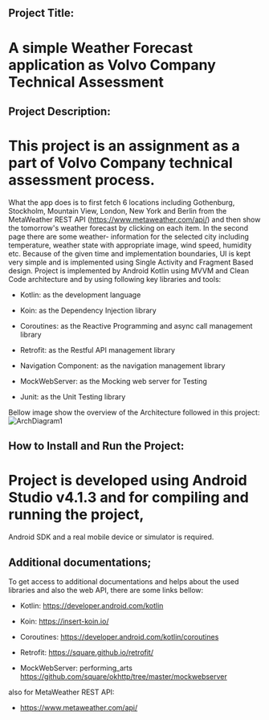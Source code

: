 ## Project Title:
# A simple Weather Forecast application as Volvo Company Technical Assessment

## Project Description:
# This project is an assignment as a part of Volvo Company technical assessment process.
What the app does is to first fetch 6 locations including Gothenburg, Stockholm, Mountain View, London,
New York and Berlin from the MetaWeather REST API (https://www.metaweather.com/api/) and then show
 the tomorrow's weather forecast by clicking on each item. In the second page there are some weather-
 information for the selected city including temperature, weather state with appropriate image,
 wind speed, humidity  etc. Because of the given time and implementation boundaries, UI is kept
 very simple and is implemented using Single Activity and Fragment Based design.
Project is implemented by Android Kotlin using MVVM and Clean Code architecture and by using
following key libraries and tools:

- Kotlin: as the development language

- Koin: as the Dependency Injection library

- Coroutines: as the Reactive Programming and async call management library

- Retrofit: as the Restful API management library

- Navigation Component: as the navigation management library

- MockWebServer: as the Mocking web server for Testing

- Junit: as the Unit Testing library

Bellow image show the overview of the Architecture followed in this project:
![ArchDiagram1](https://user-images.githubusercontent.com/39777674/71248284-78d00800-2340-11ea-9077-080e29a8c918.png)

## How to Install and Run the Project:
# Project is developed using Android Studio v4.1.3 and for compiling and running the project,
Android SDK and a real mobile device or simulator is required.

## Additional documentations;
To get access to additional documentations and helps about the used libraries and also the web API,
there are some links bellow:

- Kotlin: https://developer.android.com/kotlin

- Koin: https://insert-koin.io/

- Coroutines: https://developer.android.com/kotlin/coroutines

- Retrofit: https://square.github.io/retrofit/

- MockWebServer: performing_arts https://github.com/square/okhttp/tree/master/mockwebserver

also for MetaWeather REST API:

- https://www.metaweather.com/api/
